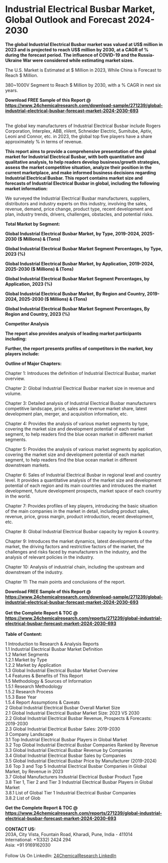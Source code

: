 <h1>Industrial Electrical Busbar Market, Global Outlook and Forecast 2024-2030</h1><p><strong>The global Industrial Electrical Busbar market was valued at US$ million in 2023 and is projected to reach US$ million by 2030, at a CAGR of % during the forecast period. The influence of COVID-19 and the Russia-Ukraine War were considered while estimating market sizes.</strong></p><p>
The U.S. Market is Estimated at $ Million in 2023, While China is Forecast to Reach $ Million.</p><p>
380~1000V Segment to Reach $ Million by 2030, with a % CAGR in next six years.</p><div><b>Download FREE Sample of this Report @ 
            <a href="https://www.24chemicalresearch.com/download-sample/271239/global-industrial-electrical-busbar-forecast-market-2024-2030-693">
            https://www.24chemicalresearch.com/download-sample/271239/global-industrial-electrical-busbar-forecast-market-2024-2030-693</a></b></div><br><p>
The global key manufacturers of Industrial Electrical Busbar include Rogers Corporation, Interplex, ABB, nVent, Schneider Electric, Sumitube, Aptiv, Leoni and Connor, etc. in 2023, the global top five players have a share approximately % in terms of revenue.</p><p>
<strong>This report aims to provide a comprehensive presentation of the global market for Industrial Electrical Busbar, with both quantitative and qualitative analysis, to help readers develop business/growth strategies, assess the market competitive situation, analyze their position in the current marketplace, and make informed business decisions regarding Industrial Electrical Busbar. This report contains market size and forecasts of Industrial Electrical Busbar in global, including the following market information:</strong></p><p>
</p><p>
</p><p>We surveyed the Industrial Electrical Busbar manufacturers, suppliers, distributors and industry experts on this industry, involving the sales, revenue, demand, price change, product type, recent development and plan, industry trends, drivers, challenges, obstacles, and potential risks.</p><p>
<strong>Total Market by Segment:</strong></p><p>
<strong>Global Industrial Electrical Busbar Market, by Type, 2019-2024, 2025-2030 ($ Millions) &amp; (Tons)</strong></p><p>
<strong>Global Industrial Electrical Busbar Market Segment Percentages, by Type, 2023 (%)</strong></p><p>
</p><p>
<strong>Global Industrial Electrical Busbar Market, by Application, 2019-2024, 2025-2030 ($ Millions) &amp; (Tons)</strong></p><p>
<strong>Global Industrial Electrical Busbar Market Segment Percentages, by Application, 2023 (%)</strong></p><p>
</p><p>
<strong>Global Industrial Electrical Busbar Market, By Region and Country, 2019-2024, 2025-2030 ($ Millions) &amp; (Tons)</strong></p><p>
<strong>Global Industrial Electrical Busbar Market Segment Percentages, By Region and Country, 2023 (%)</strong></p><p>
</p><p>
<strong>Competitor Analysis</strong></p><p>
<strong>The report also provides analysis of leading market participants including:</strong></p><p>
</p><p>
<strong>Further, the report presents profiles of competitors in the market, key players include:</strong></p><p>
</p><p>
<strong>Outline of Major Chapters:</strong></p><p>
</p><p>Chapter 1: Introduces the definition of Industrial Electrical Busbar, market overview.</p><p>
Chapter 2: Global Industrial Electrical Busbar market size in revenue and volume.</p><p>
Chapter 3: Detailed analysis of Industrial Electrical Busbar manufacturers competitive landscape, price, sales and revenue market share, latest development plan, merger, and acquisition information, etc.</p><p>
Chapter 4: Provides the analysis of various market segments by type, covering the market size and development potential of each market segment, to help readers find the blue ocean market in different market segments.</p><p>
Chapter 5: Provides the analysis of various market segments by application, covering the market size and development potential of each market segment, to help readers find the blue ocean market in different downstream markets.</p><p>
Chapter 6: Sales of Industrial Electrical Busbar in regional level and country level. It provides a quantitative analysis of the market size and development potential of each region and its main countries and introduces the market development, future development prospects, market space of each country in the world.</p><p>
Chapter 7: Provides profiles of key players, introducing the basic situation of the main companies in the market in detail, including product sales, revenue, price, gross margin, product introduction, recent development, etc.</p><p>
Chapter 8: Global Industrial Electrical Busbar capacity by region &amp; country.</p><p>
Chapter 9: Introduces the market dynamics, latest developments of the market, the driving factors and restrictive factors of the market, the challenges and risks faced by manufacturers in the industry, and the analysis of relevant policies in the industry.</p><p>
Chapter 10: Analysis of industrial chain, including the upstream and downstream of the industry.</p><p>
Chapter 11: The main points and conclusions of the report.</p><div><b>Download FREE Sample of this Report @ 
            <a href="https://www.24chemicalresearch.com/download-sample/271239/global-industrial-electrical-busbar-forecast-market-2024-2030-693">
            https://www.24chemicalresearch.com/download-sample/271239/global-industrial-electrical-busbar-forecast-market-2024-2030-693</a></b></div><br><div><b>Get the Complete Report & TOC @ 
            <a href="https://www.24chemicalresearch.com/reports/271239/global-industrial-electrical-busbar-forecast-market-2024-2030-693">
            https://www.24chemicalresearch.com/reports/271239/global-industrial-electrical-busbar-forecast-market-2024-2030-693</a></b></div><br>
            <b>Table of Content:</b><p>1 Introduction to Research & Analysis Reports<br />
    1.1 Industrial Electrical Busbar Market Definition<br />
    1.2 Market Segments<br />
        1.2.1 Market by Type<br />
        1.2.2 Market by Application<br />
    1.3 Global Industrial Electrical Busbar Market Overview<br />
    1.4 Features & Benefits of This Report<br />
    1.5 Methodology & Sources of Information<br />
        1.5.1 Research Methodology<br />
        1.5.2 Research Process<br />
        1.5.3 Base Year<br />
        1.5.4 Report Assumptions & Caveats<br />
2 Global Industrial Electrical Busbar Overall Market Size<br />
    2.1 Global Industrial Electrical Busbar Market Size: 2023 VS 2030<br />
    2.2 Global Industrial Electrical Busbar Revenue, Prospects & Forecasts: 2019-2030<br />
    2.3 Global Industrial Electrical Busbar Sales: 2019-2030<br />
3 Company Landscape<br />
    3.1 Top Industrial Electrical Busbar Players in Global Market<br />
    3.2 Top Global Industrial Electrical Busbar Companies Ranked by Revenue<br />
    3.3 Global Industrial Electrical Busbar Revenue by Companies<br />
    3.4 Global Industrial Electrical Busbar Sales by Companies<br />
    3.5 Global Industrial Electrical Busbar Price by Manufacturer (2019-2024)<br />
    3.6 Top 3 and Top 5 Industrial Electrical Busbar Companies in Global Market, by Revenue in 2023<br />
    3.7 Global Manufacturers Industrial Electrical Busbar Product Type<br />
    3.8 Tier 1, Tier 2 and Tier 3 Industrial Electrical Busbar Players in Global Market<br />
        3.8.1 List of Global Tier 1 Industrial Electrical Busbar Companies<br />
        3.8.2 List of Glob</p><div><b>Get the Complete Report & TOC @ 
            <a href="https://www.24chemicalresearch.com/reports/271239/global-industrial-electrical-busbar-forecast-market-2024-2030-693">
            https://www.24chemicalresearch.com/reports/271239/global-industrial-electrical-busbar-forecast-market-2024-2030-693</a></b></div><br><b>CONTACT US:</b><br>
            203A, City Vista, Fountain Road, Kharadi, Pune, India - 411014<br>
            International: +1(332) 2424 294<br>
            Asia: +91 9169162030 <br><br>
            Follow Us On LinkedIn: <a href="https://www.linkedin.com/company/24chemicalresearch/">24ChemicalResearch LinkedIn</a>
